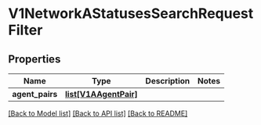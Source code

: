 # V1NetworkAStatusesSearchRequestFilter

## Properties
Name | Type | Description | Notes
------------ | ------------- | ------------- | -------------
**agent_pairs** | [**list[V1AAgentPair]**](V1AAgentPair.md) |  | 

[[Back to Model list]](../README.md#documentation-for-models) [[Back to API list]](../README.md#documentation-for-api-endpoints) [[Back to README]](../README.md)

